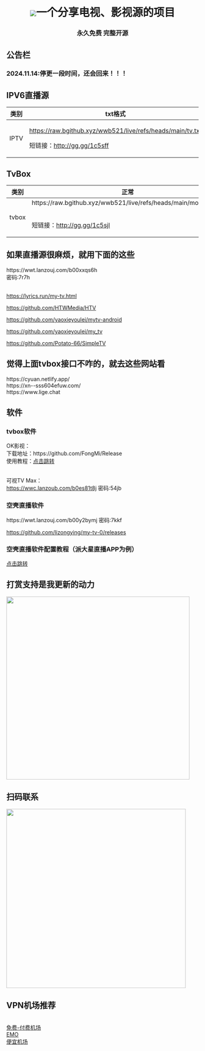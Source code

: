 <h1 align="center"> <img src="https://raw.githubusercontent.com/wwb521/live/refs/heads/main/ys.ico">一个分享电视、影视源的项目 </h1>
<h3 align="center">永久免费 完整开源 </h3>

<h2>公告栏</h2>
<h3>2024.11.14:停更一段时间，还会回来！！！</h3>
<h2>IPV6直播源</h2>
<table>
  <thead>
    <tr>
        <th>类别</th>
        <th>txt格式</th>
        <th>m3u格式</th>
    </tr>
    <tbody>
    <tr>
      <td>IPTV</td>
  <td>

https://raw.bgithub.xyz/wwb521/live/refs/heads/main/tv.txt </br>

短链接：http://gg.gg/1c5sff

</td>

<td>

https://raw.bgithub.xyz/wwb521/live/refs/heads/main/tv.m3u <br/>

短链接：http://gg.gg/1c5shv
</td>

</tr>

  </thead>
  </table>
<h2>TvBox</h2>
<table>
  <thead>
    <tr>
        <th>类别</th>
        <th>正常</th>
        <th>18+(当心社死！！！)</th>
    </tr>
    <tbody>
    <tr>
<td>tvbox</td>
<td>https://raw.bgithub.xyz/wwb521/live/refs/heads/main/movies.json </br>

</br>短链接：http://gg.gg/1c5sjl


</td>
<td>https://raw.bgithub.xyz/wwb521/live/refs/heads/main/video.json

</br>短链接：http://gg.gg/1c5sjx

</td>
</tr>
  </thead>
  </table>

<h2>如果直播源很麻烦，就用下面的这些</h2>
https://wwt.lanzouj.com/b00xxqs6h </br>密码:7r7h</br></br>

https://lyrics.run/my-tv.html</br>

https://github.com/HTWMedia/HTV</br>

https://github.com/yaoxieyoulei/mytv-android</br>

https://github.com/yaoxieyoulei/my_tv</br>

https://github.com/Potato-66/SimpleTV</br>

<h2>觉得上面tvbox接口不咋的，就去这些网站看</h2>
https://cyuan.netlify.app/</br>
https://xn--sss604efuw.com/</br>
https://www.lige.chat</br>

<h2>软件</h2>
<h3>tvbox软件</h3>
OK影视：</br>
下载地址：https://github.com/FongMi/Release</br>
使用教程：<a href="https://www.bilibili.com/video/BV13w411t7dM/?spm_id_from=333.337.search-card.all.click&vd_source=f19472c411e80616c84d4012ae225a87">点击跳转</a> </br></br>

可视TV Max：</br>
https://wwc.lanzoub.com/b0es81t8j 密码:54jb</br>

<h3>空壳直播软件</h3>
https://wwt.lanzouj.com/b00y2bymj 密码:7kkf<br/>

https://github.com/lizongying/my-tv-0/releases

<h3>空壳直播软件配置教程（派大星直播APP为例）</h3>
<a href="https://www.bilibili.com/video/BV1cM4m117sB/?spm_id_from=333.337.search-card.all.click&vd_source=f19472c411e80616c84d4012ae225a87">点击跳转</a>

<h2>打赏支持是我更新的动力</h2>
<img src="https://raw.githubusercontent.com/wwb521/live/refs/heads/main/pay.jpeg" width="480px">

<h2>扫码联系</h2>
<img src="https://raw.githubusercontent.com/wwb521/live/refs/heads/main/lx.png" width="470px">

<h2>VPN机场推荐</h2></br>
<a href="https://w.免费机场.com/#/register?code=vwm5gImq">免费-付费机场</a></br>
<a href="https://yyds.emovpn.top/#/register?code=LVXCEsxq">EMO</a></br>
<a href="https://xn--wtq35pfyd55o.com/#/register?code=iRxkxiRM">便宜机场</a></br>


